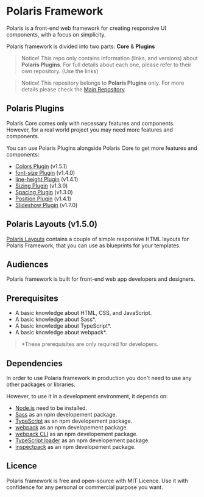 # Polaris Framework

Polaris is a front-end web framework for creating responsive UI components, with a focus on simplicity.

Polaris framework is divided into two parts: **Core** & **Plugins**

> Notice!
> This repo only contains information (links, and versions) about **Polaris Plugins**.
> For full details about each one, please refer to their own repository. (Use the links)

> Notice! This repository belongs to **Polaris Plugins** only. For more details please check the [Main Repository](https://github.com/heminsatya/polaris).


## Polaris Plugins

Polaris Core comes only with necessary features and components. However, for a real world project you may need more features and components.

You can use Polaris Plugins alongside Polaris Core to get more features and components:

- [Colors Plugin](https://github.com/heminsatya/polaris-colors) (v1.5.1)
- [font-size Plugin](https://github.com/heminsatya/polaris-font-size) (v1.4.0)
- [line-height Plugin](https://github.com/heminsatya/polaris-line-height) (v1.4.1)
- [Sizing Plugin](https://github.com/heminsatya/polaris-sizing) (v1.3.0)
- [Spacing Plugin](https://github.com/heminsatya/polaris-spacing) (v1.3.0)
- [Position Plugin](https://github.com/heminsatya/polaris-position) (v1.4.1)
- [Slideshow Plugin](https://github.com/heminsatya/polaris-slideshow) (v1.7.0)


## Polaris Layouts (v1.5.0)

[Polaris Layouts](https://github.com/heminsatya/polaris-layouts) contains a couple of simple responsive HTML layouts for Polaris Framework, that you can use as blueprints for your templates.


## Audiences

Polaris framework is built for front-end web app developers and designers.


## Prerequisites

* A basic knowledge about HTML, CSS, and JavaScript.
* A basic knowledge about Sass*.
* A basic knowledge about TypeScript*.
* A basic knowledge about webpack*.

> *These prerequisites are only required for developers.


## Dependencies

In order to use Polaris framework in production you don't need to use any other packages or libraries.

However, to use it in a development environment, it depends on:

* [Node.js](https://nodejs.org/en/) need to be installed.
* [Sass](https://www.npmjs.com/package/sass) as an npm developement package.
* [TypeScript](https://www.npmjs.com/package/typescript) as an npm developement package.
* [webpack](https://www.npmjs.com/package/webpack) as an npm developement package.
* [webpack CLI](https://www.npmjs.com/package/webpack-cli) as an npm developement package.
* [TypeScript loader](https://www.npmjs.com/package/ts-loader) as an npm developement package.
* [inspectpack](https://www.npmjs.com/package/inspectpack) as an npm developement package.


## Licence

Polaris framework is free and open-source with MIT Licence. Use it with confidence for any personal or commercial purpose you want.
